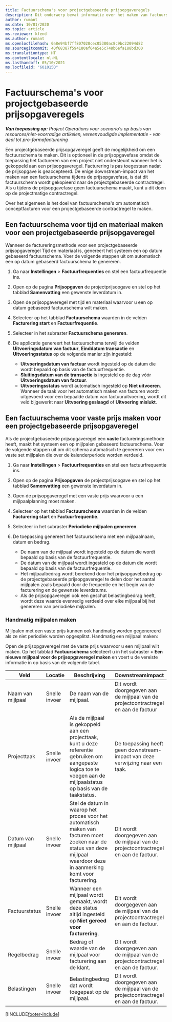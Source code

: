 ```yaml
---
title: Factuurschema's voor projectgebaseerde prijsopgaveregels
description: Dit onderwerp bevat informatie over het maken van factuurschema's en mijlpalen voor prijsopgaveregels.
author: rumant
ms.date: 10/01/2020
ms.topic: article
ms.reviewer: kfend
ms.author: rumant
ms.openlocfilehash: 0a8e94bf7ff807028cec05380ac8c9bc22094d82
ms.sourcegitcommit: 40f68387f594180af64a5e5c748b6efa188bd300
ms.translationtype: HT
ms.contentlocale: nl-NL
ms.lasthandoff: 05/10/2021
ms.locfileid: "6010150"
---
```

# <a name="invoice-schedules-on-project-based-quote-lines"></a>Factuurschema's voor projectgebaseerde prijsopgaveregels

_**Van toepassing op:** Project Operations voor scenario's op basis van resources/niet-voorradige artikelen, vereenvoudigde implementatie - van deal tot pro-formafacturering_

Een projectgebaseerde prijsopgaveregel geeft de mogelijkheid om een factuurschema te maken. Dit is optioneel in de prijsopgavefase omdat de toepassing het factureren van een project niet ondersteunt wanneer het is gekoppeld aan een prijsopgaveregel. Facturering is pas toegestaan nadat de prijsopgave is geaccepteerd. De enige downstream-impact van het maken van een factuurschema tijdens de prijsopgavefase, is dat dit factuurschema wordt gekopieerd naar de projectgebaseerde contractregel. Als u tijdens de prijsopgavefase geen factuurschema maakt, kunt u dit doen op de projectmatige contractregel.

Over het algemeen is het doel van factuurschema's om automatisch conceptfacturen voor een projectgebaseerde contractregel te maken. 

## <a name="create-a-time-and-material-invoice-schedule-for-a-project-based-quote-line"></a>Een factuurschema voor tijd en materiaal maken voor een projectgebaseerde prijsopgaveregel

Wanneer de factureringsmethode voor een projectgebaseerde prijsopgaveregel Tijd en materiaal is, genereert het systeem een op datum gebaseerd factuurschema. Voer de volgende stappen uit om automatisch een op datum gebaseerd factuurschema te genereren.

1. Ga naar **Instellingen** > **Factuurfrequenties** en stel een factuurfrequentie ins.
2. Open op de pagina **Prijsopgaven** de projectprijsopgave en stel op het tabblad **Samenvatting** een gewenste leverdatum in.
3. Open de prijsopgaveregel met tijd en materiaal waarvoor u een op datum gebaseerd factuurschema wilt maken. 
4. Selecteer op het tabblad **Factuurschema** waarden in de velden **Facturering start** en **Factuurfrequentie**. 
5. Selecteer in het subraster **Factuurschema genereren**.
6. De applicatie genereert het factuurschema terwijl de velden **Uitvoeringsdatum van factuur**, **Einddatum transactie** en **Uitvoeringsstatus** op de volgende manier zijn ingesteld:

    - **Uitvoeringsdatum van factuur** wordt ingesteld op de datum die wordt bepaald op basis van de factuurfrequentie.
    - **Sluitingsdatum van de transactie** is ingesteld op de dag vóór **Uitvoeringsdatum van factuur**.
    - **Uitvoeringsstatus** wordt automatisch ingesteld op **Niet uitvoeren**. Wanneer de taak voor het automatisch maken van facturen wordt uitgevoerd voor een bepaalde datum van factuuruitvoering, wordt dit veld bijgewerkt naar **Uitvoering geslaagd** of **Uitvoering mislukt**.

## <a name="create-a-fixed-price-invoice-schedule-for-a-project-based-quote-line"></a>Een factuurschema voor vaste prijs maken voor een projectgebaseerde prijsopgaveregel

Als de projectgebaseerde prijsopgaveregel een **vaste** factureringsmethode heeft, maakt het systeem een op mijlpalen gebaseerd factuurschema. Voer de volgende stappen uit om dit schema automatisch te genereren voor een vaste set mijlpalen die over de kalenderperiode worden verdeeld.

1. Ga naar **Instellingen** > **Factuurfrequenties** en stel een factuurfrequentie ins.
2. Open op de pagina **Prijsopgaven** de projectprijsopgave en stel op het tabblad **Samenvatting** een gewenste leverdatum in.
3. Open de prijsopgaveregel met een vaste prijs waarvoor u een mijlpaalplanning moet maken. 
4. Selecteer op het tabblad **Factuurschema** waarden in de velden **Facturering start** en **Factuurfrequentie**. 
5. Selecteer in het subraster **Periodieke mijlpalen genereren**.
6. De toepassing genereert het factuurschema met een mijlpaalnaam, datum en bedrag.

    - De naam van de mijlpaal wordt ingesteld op de datum die wordt bepaald op basis van de factuurfrequentie.
    - De datum van de mijlpaal wordt ingesteld op de datum die wordt bepaald op basis van de factuurfrequentie.
    - Het mijlpaalbedrag wordt berekend door het prijsopgavebedrag op de projectgebaseerde prijsopgaveregel te delen door het aantal mijlpalen zoals bepaald door de frequentie en het begin van de facturering en de gewenste leverdatums.
    - Als de prijsopgaveregel ook een geschat belastingbedrag heeft, wordt deze waarde evenredig verdeeld over elke mijlpaal bij het genereren van periodieke mijlpalen.

### <a name="manually-create-milestones"></a>Handmatig mijlpalen maken

Mijlpalen met een vaste prijs kunnen ook handmatig worden gegenereerd als ze niet periodiek worden opgesplitst. Handmatig een mijlpaal maken:

Open de prijsopgaveregel met de vaste prijs waarvoor u een mijlpaal wilt maken. Op het tabblad **Factuurschema** selecteert u in het subraster **+ Een nieuwe mijlpaal voor de prijsopgaveregel maken** en voert u de vereiste informatie in op basis van de volgende tabel.

| **Veld** | **Locatie** | **Beschrijving** | **Downstreamimpact** |
| --- | --- | --- | --- |
| Naam van mijlpaal | Snelle invoer | De naam van de mijlpaal. | Dit wordt doorgegeven aan de mijlpaal van de projectcontractregel en aan de factuur |
| Projecttaak | Snelle invoer | Als de mijlpaal is gekoppeld aan een projecttaak, kunt u deze referentie gebruiken om aangepaste logica toe te voegen aan de mijlpaalstatus op basis van de taakstatus. | De toepassing heeft geen downstream-impact van deze verwijzing naar een taak. |
| Datum van mijlpaal | Snelle invoer | Stel de datum in waarop het proces voor het automatisch maken van facturen moet zoeken naar de status van deze mijlpaal waardoor deze in aanmerking komt voor facturering. | Dit wordt doorgegeven aan de mijlpaal van de projectcontractregel en aan de factuur. |
| Factuurstatus | Snelle invoer | Wanneer een mijlpaal wordt gemaakt, wordt deze status altijd ingesteld op **Niet gereed voor facturering**. | Dit wordt doorgegeven aan de mijlpaal van de projectcontractregel en aan de factuur. |
| Regelbedrag | Snelle invoer | Bedrag of waarde van de mijlpaal voor facturering aan de klant. | Dit wordt doorgegeven aan de mijlpaal van de projectcontractregel en aan de factuur. |
| Belastingen | Snelle invoer | Belastingbedrag dat wordt toegepast op de mijlpaal. | Dit wordt doorgegeven aan de mijlpaal van de projectcontractregel en aan de factuur. |


[!INCLUDE[footer-include](../includes/footer-banner.md)]
